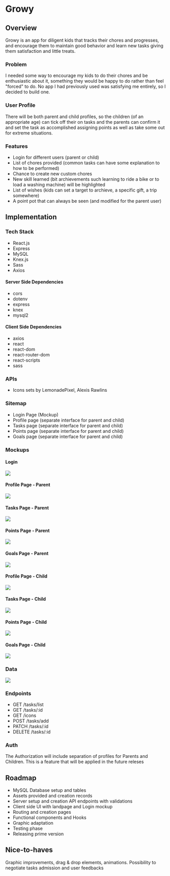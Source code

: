 # Growy

## Overview

Growy is an app for diligent kids that tracks their chores and progresses, and encourage them to maintain good behavior and learn new tasks giving them satisfaction and little treats.

### Problem

I needed some way to encourage my kids to do their chores and be enthusiastic about it, something they would be happy to do rather than feel "forced" to do. No app I had previously used was satisfying me entirely, so I decided to build one.

### User Profile

There will be both parent and child profiles, so the children (of an appropriate age) can tick off their on tasks and the parents can confirm it and set the task as accomplished assigning points as well as take some out for extreme situations.

### Features

- Login for different users (parent or child)
- List of chores provided (common tasks can have some explanation to how to be performed)
- Chance to create new custom chores
- New skill learned (bit archievements such learning to ride a bike or to load a washing machine) will be highlighted
- List of wishes (kids can set a target to archieve, a specific gift, a trip somewhere)
- A point pot that can always be seen (and modified for the parent user)

## Implementation

### Tech Stack

- React.js
- Express
- MySQL
- Knex.js
- Sass
- Axios

#### Server Side Dependencies

- cors
- dotenv
- express
- knex
- mysql2

#### Client Side Dependencies

- axios
- react
- react-dom
- react-router-dom
- react-scripts
- sass

### APIs

- Icons sets by LemonadePixel, Alexis Rawlins

### Sitemap

- Login Page (Mockup)
- Profile page (separate interface for parent and child)
- Tasks page (separate interface for parent and child)
- Points page (separate interface for parent and child)
- Goals page (separate interface for parent and child)

### Mockups

#### Login

![](./proposal/login.png)

#### Profile Page - Parent

![](./proposal/profile.png)

#### Tasks Page - Parent

![](./proposal/tasks.png)

#### Points Page - Parent

![](./proposal/points.png)

#### Goals Page - Parent

![](./proposal/goals.png)

#### Profile Page - Child

![](./proposal/profile-kid.png)

#### Tasks Page - Child

![](./proposal/tasks-kid.png)

#### Points Page - Child

![](./proposal/points-kid.png)

#### Goals Page - Child

![](./proposal/goals-kid.png)

### Data

![](./proposal/drawSQL.png)

### Endpoints

- GET /tasks/list
- GET /tasks/:id
- GET /icons
- POST /tasks/add
- PATCH /tasks/:id
- DELETE /tasks/:id

### Auth

The Authorization will include separation of profiles for Parents and Children. This is a feature that will be applied in the future releses

## Roadmap

- MySQL Database setup and tables
- Assets provided and creation records
- Server setup and creation API endpoints with validations
- Client side UI with landpage and Login mockup
- Routing and creation pages
- Functional components and Hooks
- Graphic adaptation
- Testing phase
- Releasing prime version

## Nice-to-haves

Graphic improvements, drag & drop elements, animations. Possibility to negotiate tasks admission and user feedbacks
